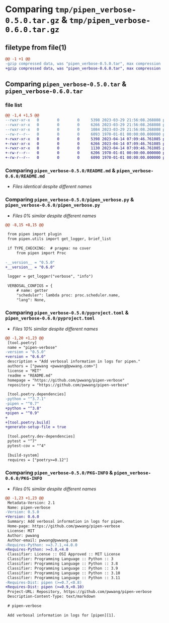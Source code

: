 # Comparing `tmp/pipen_verbose-0.5.0.tar.gz` & `tmp/pipen_verbose-0.6.0.tar.gz`

## filetype from file(1)

```diff
@@ -1 +1 @@
-gzip compressed data, was "pipen_verbose-0.5.0.tar", max compression
+gzip compressed data, was "pipen_verbose-0.6.0.tar", max compression
```

## Comparing `pipen_verbose-0.5.0.tar` & `pipen_verbose-0.6.0.tar`

### file list

```diff
@@ -1,4 +1,5 @@
--rwxr-xr-x   0        0        0     5398 2023-03-29 21:56:08.268808 pipen_verbose-0.5.0/README.md
--rwxr-xr-x   0        0        0     6266 2023-03-29 21:56:08.268808 pipen_verbose-0.5.0/pipen_verbose.py
--rwxr-xr-x   0        0        0     1084 2023-03-29 21:56:08.268808 pipen_verbose-0.5.0/pyproject.toml
--rw-r--r--   0        0        0     6093 1970-01-01 00:00:00.000000 pipen_verbose-0.5.0/PKG-INFO
+-rwxr-xr-x   0        0        0     5398 2023-04-14 07:09:46.761085 pipen_verbose-0.6.0/README.md
+-rwxr-xr-x   0        0        0     6266 2023-04-14 07:09:46.761085 pipen_verbose-0.6.0/pipen_verbose.py
+-rwxr-xr-x   0        0        0     1130 2023-04-14 07:09:46.761085 pipen_verbose-0.6.0/pyproject.toml
+-rw-r--r--   0        0        0     6206 1970-01-01 00:00:00.000000 pipen_verbose-0.6.0/setup.py
+-rw-r--r--   0        0        0     6090 1970-01-01 00:00:00.000000 pipen_verbose-0.6.0/PKG-INFO
```

### Comparing `pipen_verbose-0.5.0/README.md` & `pipen_verbose-0.6.0/README.md`

 * *Files identical despite different names*

### Comparing `pipen_verbose-0.5.0/pipen_verbose.py` & `pipen_verbose-0.6.0/pipen_verbose.py`

 * *Files 0% similar despite different names*

```diff
@@ -8,15 +8,15 @@
 
 from pipen import plugin
 from pipen.utils import get_logger, brief_list
 
 if TYPE_CHECKING:  # pragma: no cover
     from pipen import Proc
 
-__version__ = "0.5.0"
+__version__ = "0.6.0"
 
 logger = get_logger("verbose", "info")
 
 VERBOSAL_CONFIGS = {
     # name: getter
     "scheduler": lambda proc: proc.scheduler.name,
     "lang": None,
```

### Comparing `pipen_verbose-0.5.0/pyproject.toml` & `pipen_verbose-0.6.0/pyproject.toml`

 * *Files 10% similar despite different names*

```diff
@@ -1,20 +1,23 @@
 [tool.poetry]
 name = "pipen-verbose"
-version = "0.5.0"
+version = "0.6.0"
 description = "Add verbosal information in logs for pipen."
 authors = ["pwwang <pwwang@pwwang.com>"]
 license = "MIT"
 readme = "README.md"
 homepage = "https://github.com/pwwang/pipen-verbose"
 repository = "https://github.com/pwwang/pipen-verbose"
 
 [tool.poetry.dependencies]
-python = "^3.7.1"
-pipen = "^0.7"
+python = "^3.8"
+pipen = "^0.9"
+
+[tool.poetry.build]
+generate-setup-file = true
 
 [tool.poetry.dev-dependencies]
 pytest = "^7"
 pytest-cov = "^4"
 
 [build-system]
 requires = ["poetry>=0.12"]
```

### Comparing `pipen_verbose-0.5.0/PKG-INFO` & `pipen_verbose-0.6.0/PKG-INFO`

 * *Files 0% similar despite different names*

```diff
@@ -1,23 +1,23 @@
 Metadata-Version: 2.1
 Name: pipen-verbose
-Version: 0.5.0
+Version: 0.6.0
 Summary: Add verbosal information in logs for pipen.
 Home-page: https://github.com/pwwang/pipen-verbose
 License: MIT
 Author: pwwang
 Author-email: pwwang@pwwang.com
-Requires-Python: >=3.7.1,<4.0.0
+Requires-Python: >=3.8,<4.0
 Classifier: License :: OSI Approved :: MIT License
 Classifier: Programming Language :: Python :: 3
 Classifier: Programming Language :: Python :: 3.8
 Classifier: Programming Language :: Python :: 3.9
 Classifier: Programming Language :: Python :: 3.10
 Classifier: Programming Language :: Python :: 3.11
-Requires-Dist: pipen (>=0.7,<0.8)
+Requires-Dist: pipen (>=0.9,<0.10)
 Project-URL: Repository, https://github.com/pwwang/pipen-verbose
 Description-Content-Type: text/markdown
 
 # pipen-verbose
 
 Add verbosal information in logs for [pipen][1].
```

